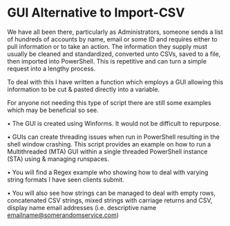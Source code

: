# GUI Alternative to Import-CSV

We have all been there, particularly as Administrators, someone sends a list of hundreds of accounts by name, email or some ID and requires either to pull information or to take an action. The information they supply must usually be cleaned and standardized, converted unto CSVs, saved to a file, then imported into PowerShell. This is repetitive and can turn a simple request into a lengthy process. 

To deal with this I have written a function which employs a GUI allowing this information to be cut & pasted directly into a variable. 

For anyone not needing this type of script there are still some examples which may be beneficial so see. 

•	The GUI is created using Winforms. It would not be difficult to repurpose.

•	GUIs can create threading issues when run in PowerShell resulting in the shell window crashing. This script provides an example on how to run a Multithreaded (MTA) GUI within a single threaded PowerShell instance (STA) using & managing runspaces.

•	You will find a Regex example who showing how to deal with varying string formats I have seen clients submit.

•	You will also see how strings can be managed to deal with empty rows, concatenated CSV strings, mixed strings with carriage returns and CSV, display name email addresses (i.e. descriptive name <emailname@somerandomservice.com>)
